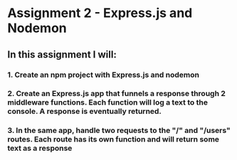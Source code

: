 # Assignment 2 - Express.js and Nodemon

## In this assignment I will:

### 1. **Create an npm project with Express.js and nodemon**

### 2. **Create an Express.js app that funnels a response through 2 middleware functions. Each function will log a text to the console. A response is eventually returned.**

### 3. **In the same app, handle two requests to the "/" and "/users" routes. Each route has its own function and will return some text as a response**





